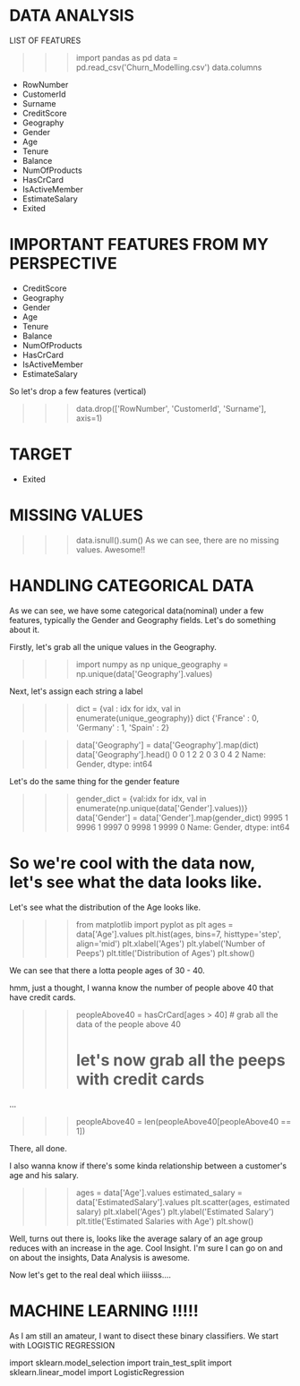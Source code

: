 # DATA ANALYSIS

LIST OF FEATURES
>>> import pandas as pd
>>> data = pd.read_csv('Churn_Modelling.csv')
>>> data.columns

- RowNumber 
- CustomerId
- Surname
- CreditScore
- Geography
- Gender
- Age
- Tenure
- Balance
- NumOfProducts
- HasCrCard
- IsActiveMember
- EstimateSalary
- Exited


# IMPORTANT FEATURES FROM MY PERSPECTIVE
- CreditScore
- Geography
- Gender
- Age
- Tenure
- Balance
- NumOfProducts
- HasCrCard
- IsActiveMember
- EstimateSalary

So let's drop a few features (vertical)
>>> data.drop(['RowNumber', 'CustomerId', 'Surname'], axis=1)

# TARGET
- Exited


# MISSING VALUES
>>> data.isnull().sum()
As we can see, there are no missing values. Awesome!!


# HANDLING CATEGORICAL DATA
As we can see, we have some categorical data(nominal) under a few features, typically the Gender and Geography fields. Let's do something about it.

Firstly, let's grab all the unique values in the Geography.
>>> import numpy as np
>>> unique_geography = np.unique(data['Geography'].values)

Next, let's assign each string a label

>>> dict = {val : idx for idx, val in enumerate(unique_geography)}
>>> dict
{'France' : 0, 'Germany' : 1, 'Spain' : 2}

>>> data['Geography'] = data['Geography'].map(dict)
>>> data['Geography'].head()
0 0 
1 2
2 0
3 0
4 2
Name: Gender, dtype: int64

Let's do the same thing for the gender feature 

>>> gender_dict = {val:idx for idx, val in enumerate(np.unique(data['Gender'].values))}
>>> data['Gender'] = data['Gender'].map(gender_dict)
9995 1
9996 1
9997 0
9998 1
9999 0
Name: Gender, dtype: int64

# So we're cool with the data now, let's see what the data looks like.
Let's see what the distribution of the Age looks like.
>>> from matplotlib import pyplot as plt
>>> ages = data['Age'].values
>>> plt.hist(ages, bins=7, histtype='step', align='mid')
>>> plt.xlabel('Ages')
>>> plt.ylabel('Number of Peeps')
>>> plt.title('Distribution of Ages')
>>> plt.show()


We can see that there a lotta people ages of 30 - 40.

hmm, just a thought, I wanna know the number of people above 40 that have credit cards.
>>> peopleAbove40 = hasCrCard[ages > 40] # grab all the data of the people above 40
>>> # let's now grab all the peeps with credit cards
...
>>> peopleAbove40 = len(peopleAbove40[peopleAbove40 == 1])

There, all done.

I also wanna know if there's some kinda relationship between a customer's age and his salary.
>>> ages = data['Age'].values
>>> estimated_salary = data['EstimatedSalary'].values
>>> plt.scatter(ages, estimated salary)
>>> plt.xlabel('Ages')
>>> plt.ylabel('Estimated Salary')
>>> plt.title('Estimated Salaries with Age')
>>> plt.show()

Well, turns out there is, looks like the average salary of an age group reduces with an increase in the age. Cool Insight. I'm sure I can go on and on about the insights, Data Analysis is awesome.


Now let's get to the real deal which iiiisss....
# MACHINE LEARNING !!!!!

As I am still an amateur, I want to disect these binary classifiers. We start with LOGISTIC REGRESSION

import sklearn.model_selection import train_test_split
import sklearn.linear_model import LogisticRegression
